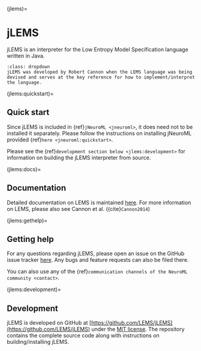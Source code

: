(jlems)=
# jLEMS

jLEMS is an interpreter for the Low Entropy Model Specification language written in Java.
```{admonition} jLEMS is the reference implementation of LEMS
:class: dropdown
jLEMS was developed by Robert Cannon when the LEMS language was being devised and serves at the key reference for how to implement/interpret the language.
```

(jlems:quickstart)=
## Quick start

Since jLEMS is included in {ref}`jNeuroML <jneuroml>`, it does need not to be installed it separately.
Please follow the instructions on installing jNeuroML provided {ref}`here <jneuroml:quickstart>`.

Please see the {ref}`development section below <jlems:development>` for information on building the jLEMS interpreter from source.

(jlems:docs)=
## Documentation

Detailed documentation on LEMS is maintained [here](http://lems.github.io/LEMS/).
For more information on LEMS, please also see Cannon et al. ({cite}`Cannon2014`)

(jlems:gethelp)=
## Getting help

For any questions regarding jLEMS, please open an issue on the GitHub issue tracker [here](https://github.com/LEMS/jLEMS/issues).
Any bugs and feature requests can also be filed there.

You can also use any of the {ref}`communication channels of the NeuroML community <contact>`.

(jlems:development)=
## Development

jLEMS is developed on GitHub at [https://github.com/LEMS/jLEMS](https://github.com/LEMS/jLEMS) under the [MIT license](https://github.com/LEMS/jLEMS/blob/master/LICENSE).
The repository contains the complete source code along with instructions on building/installing jLEMS.
